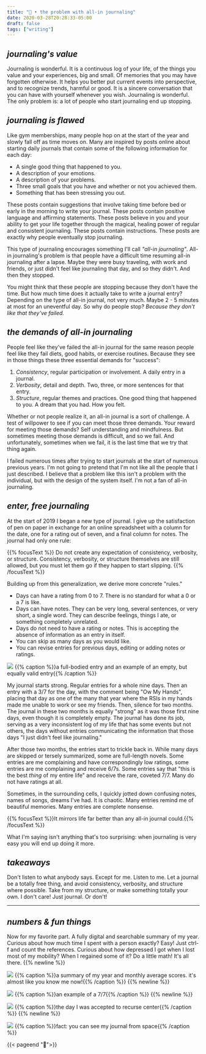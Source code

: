 ```yaml
---
title: "📝 • the problem with all-in journaling"
date: 2020-03-28T20:28:33-05:00
draft: false
tags: ["writing"]
---
```


## *journaling's value*

Journaling is wonderful. It is a continuous log of your life, of the things you value and your experiences, big and small. Of memories that you may have forgotten otherwise. It helps you better put current events into perspective, and to recognize trends, harmful or good. It is a sincere conversation that you can have with yourself whenever you wish. Journaling is wonderful. The only problem is: a lot of people who start journaling end up stopping.

## *journaling is flawed*

Like gym memberships, many people hop on at the start of the year and slowly fall off as time moves on. Many are inspired by posts online about starting daily journals that contain some of the following information for each day:

- A single good thing that happened to you.
- A description of your emotions.
- A description of your problems.
- Three small goals that you have and whether or not you achieved them.
- Something that has been stressing you out.

These posts contain suggestions that involve taking time before bed or early in the morning to write your journal. These posts contain positive language and affirming statements. These posts believe in you and your ability to get your life together through the magical, healing power of regular and consistent journaling. These posts contain instructions. These posts are exactly why people eventually stop journaling.

This type of journaling encourages something I'll call *"all-in journaling"*. All-in journaling's problem is that people have a difficult time resuming all-in journaling after a lapse. Maybe they were busy traveling, with work and friends, or just didn't feel like journaling that day, and so they didn't. And then they stopped.

You might think that these people are stopping because they don't have the time. But how much time does it actually take to write a journal entry? Depending on the type of all-in journal, not very much. Maybe 2 - 5 minutes at most for an uneventful day. So why do people stop? *Because they don't like that they've failed.*

## *the demands of all-in journaling*

People feel like they've failed the all-in journal for the same reason people feel like they fail diets, good habits, or exercise routines. Because they see in those things these three essential demands for "success":

1. *Consistency*, regular participation or involvement. A daily entry in a journal.
2. *Verbosity*, detail and depth. Two, three, or more sentences for that entry.
3. *Structure*, regular themes and practices. One good thing that happened to you. A dream that you had. How you felt.

Whether or not people realize it, an all-in journal is a sort of challenge. A test of willpower to see if you can meet those three demands. Your reward for meeting those demands? Self understanding and mindfulness. But sometimes meeting those demands is difficult, and so we fail. And unfortunately, sometimes when we fail, it is the last time that we try that thing again.

I failed numerous times after trying to start journals at the start of numerous previous years. I'm not going to pretend that I'm not like all the people that I just described. I believe that a problem like this isn't a problem with the individual, but with the design of the system itself. I'm not a fan of all-in journaling.

## *enter, free journaling*

At the start of 2019 I began a new type of journal. I give up the satisfaction of pen on paper in exchange for an online spreadsheet with a column for the date, one for a rating out of seven, and a final column for notes. The journal had only one rule:

{{% focusText %}} Do not create any expectation of consistency, verbosity, or structure. Consistency, verbosity, or structure themselves are still allowed, but you must let them go if they happen to start slipping. {{% /focusText %}}

Building up from this generalization, we derive more concrete "rules."
- Days can have a rating from 0 to 7. There is no standard for what a 0 or a 7 is like.
- Days can have notes. They can be very long, several sentences, or very short, a single word. They can describe feelings, things I ate, or something completely unrelated.
- Days do not need to have a rating or notes. This is accepting the absence of information as an entry in itself.
- You can skip as many days as you would like.
- You can revise entries for previous days, editing or adding notes or ratings.

![](/images/successful-journaling/journal.png)
{{% caption %}}a full-bodied entry and an example of an empty, but equally valid entry{{% /caption %}}

My journal starts strong. Regular entries for a whole nine days. Then an entry with a 3/7 for the day, with the comment being "Ow My Hands", placing that day as one of the many that year where the RSIs in my hands made me unable to work or see my friends. Then, silence for two months. The journal in these two months is equally "strong" as it was those first nine days, even though it is completely empty. The journal has done its job, serving as a very inconsistent log of my life that has some events but not others, the days without entries communicating the information that those days "I just didn't feel like journaling."

After those two months, the entries start to trickle back in. While many days are skipped or tersely summarized, some are full-length novels. Some entries are me complaining and have correspondingly low ratings, some entries are me complaining and receive 6/7s. Some entries say that "this is the best *thing* of my entire life" and receive the rare, coveted 7/7. Many do not have ratings at all.

Sometimes, in the surrounding cells, I quickly jotted down confusing notes, names of songs, dreams I've had. It is chaotic. Many entries remind me of beautiful memories. Many entries are complete nonsense.

{{% focusText %}}It mirrors life far better than any all-in journal could.{{% /focusText %}}

What I'm saying isn't anything that's too surprising: when journaling is very easy you will end up doing it more.

## *takeaways*

Don't listen to what anybody says. Except for me. Listen to me. Let a journal be a totally free thing, and avoid consistency, verbosity, and structure where possible. Take from my structure, or make something totally your own. I don't care! Just journal. Or don't!

---

## *numbers & fun things*

Now for my favorite part. A fully digital and searchable summary of my year. Curious about how much time I spent with a person exactly? Easy! Just ctrl-f and count the references. Curious about how depressed I got when I lost most of my mobility? When I regained some of it? Do a little math! It's all there.
{{% newline %}}


![](/images/successful-journaling/2.png)
{{% caption %}}a summary of my year and monthly average scores. it's almost like you know me now!{{% /caption %}}
{{% newline %}}

![](/images/successful-journaling/3.png)
{{% caption %}}an example of a 7/7{{% /caption %}}
{{% newline %}}

![](/images/successful-journaling/jrc.png)
{{% caption %}}the day I was accepted to recurse center{{% /caption %}}
{{% newline %}}

![](/images/successful-journaling/1.png)
{{% caption %}}fact: you can see my journal from space{{% /caption %}}

{{< pageend "📝">}}
